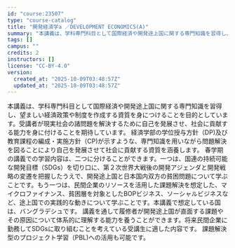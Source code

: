 ```yaml
---
id: "course:23507"
type: "course-catalog"
title: "開発経済学a ／DEVELOPMENT ECONOMICS(A)"
summary: "本講義は、学科専門科目として国際経済や開発途上国に関する専門知識を習得し、望ましい経済政策や制度を作成する資質を身につけることを目的としています。受講者が現実社会の諸問題を解決するために自己を発展させ、社会に貢献する能力を身に付けることを期…"
tags: []
campus: ""
credits: 2
instructors: []
license: "CC-BY-4.0"
version:
  created_at: "2025-10-09T03:48:57Z"
  updated_at: "2025-10-09T03:48:57Z"
---
```

本講義は、学科専門科目として国際経済や開発途上国に関する専門知識を習得し、望ましい経済政策や制度を作成する資質を身につけることを目的としています。受講者が現実社会の諸問題を解決するために自己を発展させ、社会に貢献する能力を身に付けることを期待しています。 経済学部の学位授与方針（DP)及び教育課程の編成・実施方針（CP)が示すような、専門知識を用いながら問題解決を図ることにより自己を発展させて社会に貢献する資質を涵養します。 春学期の講義での学習内容は、二つに分けることができます。一つは、国連の持続可能な開発目標（SDGs）を切り口に、第２次世界大戦後の開発アジェンダと開発戦略の変遷を把握したうえで、開発途上国と日本国内双方の貧困問題について学ぶことです。もう一つは、民間企業のリソースを活用した課題解決を想定した、マイクロファイナンス、貧困層を対象としたBOPビジネス、ソーシャルビジネスなど、途上国での実践的な動きについて学ぶことです。本講義で想定している国は、バングラデシュです。 講義を通して履修者が開発途上国が直面する課題やその原因について体系的に理解する能力を養うことができます。将来民間企業に勤務してSDGsに取り組むことを考えている受講生に適した内容です。 課題解決型のプロジェクト学習（PBL)への活用も可能です。
